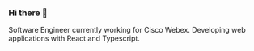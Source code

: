 ### Hi there 👋

Software Engineer currently working for Cisco Webex. 
Developing web applications with React and Typescript.
